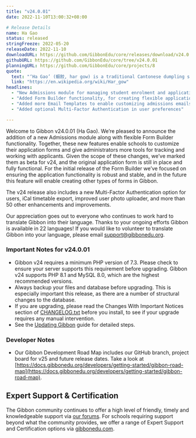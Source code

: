 ```yaml
---
title: "v24.0.01"
date: 2022-11-10T13:00:32+08:00

# Release Details
name: Ha Gao
status: released
stringFreeze: 2022-05-20
releaseDate: 2022-11-10
downloadURL: https://github.com/GibbonEdu/core/releases/download/v24.0.01/GibbonEduCore-InstallBundle.zip
githubURL: https://github.com/GibbonEdu/core/tree/v24.0.01
planningURL: https://github.com/GibbonEdu/core/projects/8
quote:
  text: "‘Ha Gao’ (蝦餃, har gow) is a traditional Cantonese dumpling served in dim sum. The dumpling is sometimes called a shrimp bonnet for its pleated shape. This dish is often served together with siumaai; when served in such a manner the two items are collectively referred to as hagaau-shaomai (蝦餃燒賣, xiājiǎo shāomài). Har Gow, Siu Mai, Char Siu Bao, and Egg tarts are considered the classic dishes of Cantonese cuisine and referred to as The Four Heavenly Kings. (四大天王, sì dà tiān wáng)"
  link: "https://en.wikipedia.org/wiki/Har_gow"
headlines:
  - "New Admissions module for managing student enrolment and application forms"
  - "Added Form Builder functionality, for creating flexible application forms"
  - "Added more Email Templates to enable customizing admissions emails"
  - "Added optional Multi-Factor Authentication in user preferences"

---
```


Welcome to Gibbon v24.0.01 (Ha Gao). We’re pleased to announce the addition of a new Admissions module along with flexible Form Builder functionality. Together, these new features enable schools to customize their application forms and give administrators more tools for tracking and working with applicants. Given the scope of these changes, we’ve marked them as beta for v24, and the original application form is still in place and fully functional. For the initial release of the Form Builder we’ve focused on ensuring the application functionality is robust and stable, and in the future this feature will enable creating other types of forms in Gibbon. 

The v24 release also includes a new Multi-Factor Authentication option for users, iCal timetable export, improved user photo uploader, and more than 50 other enhancements and improvements.

Our appreciation goes out to everyone who continues to work hard to translate Gibbon into their language. Thanks to your ongoing efforts Gibbon is available in 22 languages! If you would like to volunteer to translate Gibbon into your language, please email [support@gibbonedu.org](mailto:support@gibbonedu.org).

### Important Notes for v24.0.01

- Gibbon v24 requires a minimum PHP version of 7.3. Please check to ensure your server supports this requirement before upgrading. Gibbon v24 supports PHP 8.1 and MySQL 8.0, which are the highest recommended versions.
- Always backup your files and database before upgrading. This is especially important this release, as there are a number of structural changes to the database.
- If you are upgrading, please read the Changes With Important Notices section of [CHANGELOG.txt](https://github.com/GibbonEdu/core/blob/v24.0.01/CHANGELOG.txt) before you install, to see if your upgrade requires any manual intervention.
- See the [Updating Gibbon](https://docs.gibbonedu.org/administrators/getting-started/updating-gibbon/) guide for detailed steps.

### Developer Notes

- Our Gibbon Development Road Map includes our GitHub branch, project board for v25 and future release dates. Take a look at [https://docs.gibbonedu.org/developers/getting-started/gibbon-road-map](https://docs.gibbonedu.org/developers/getting-started/gibbon-road-map).

## Expert Support & Certification
The Gibbon community continues to offer a high level of friendly, timely and knowledgeable support via [our forums](https://ask.gibbonedu.org/). For schools requiring support beyond what the community provides, we offer a range of Expert Support and Certification options via [gibbonedu.com](http://gibbonedu.com/).
